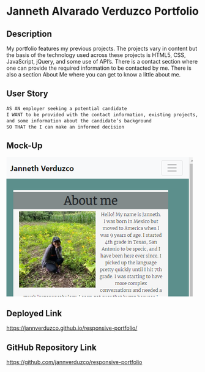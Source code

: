 # Janneth Alvarado Verduzco Portfolio  

## Description
My portfolio features my previous projects. The projects vary in content but the basis of  the technology used across these projects is HTML5, CSS, JavaScript, jQuery, and some use of API’s. There is a contact section where one can provide the required information to be contacted by me. There is also a section About Me where you can get to know a little about me.


## User Story

```
AS AN employer seeking a potential candidate  
I WANT to be provided with the contact information, existing projects, and some information about the candidate’s background
SO THAT the I can make an informed decision 
```
## Mock-Up

![GitHub Logo](Assets/Portfolio.PNG)

## Deployed Link
https://jannverduzco.github.io/responsive-portfolio/

## GitHub Repository Link
https://github.com/jannverduzco/responsive-portfolio



